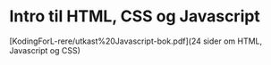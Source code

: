 # Intro til HTML, CSS og Javascript

[KodingForL-rere/utkast%20Javascript-bok.pdf](24 sider om HTML, Javascript og CSS)
